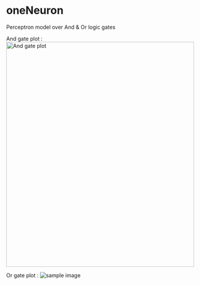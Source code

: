 # oneNeuron

Perceptron model over And & Or logic gates

And gate plot :
<img src="oneNeuron\plots\and.png" alt="And gate plot" width="500" height="600">

Or gate plot :
![sample image](oneNeuron\plots\OR.png)